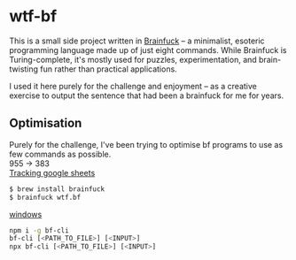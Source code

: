 # wtf-bf

This is a small side project written in [Brainfuck](https://brainfuck.org/) – a
minimalist, esoteric programming language made up of just eight commands. While
Brainfuck is Turing-complete, it's mostly used for puzzles, experimentation, and
brain-twisting fun rather than practical applications.

I used it here purely for the challenge and enjoyment – as a creative exercise
to output the sentence that had been a brainfuck for me for years.

## Optimisation
Purely for the challenge, I've been trying to optimise bf programs to use as few commands as possible.  
955 -> 383  
[Tracking google sheets](https://docs.google.com/spreadsheets/d/1s3TCjMd1w4ilogoOm2GPqcNs1qAnNV2JhbNGIictsCw/edit?gid=0#gid=0)

```bash
$ brew install brainfuck
$ brainfuck wtf.bf
```

[windows](https://github.com/aapzu/bf-cli)
```bash
npm i -g bf-cli
bf-cli [<PATH_TO_FILE>] [<INPUT>]
npx bf-cli [<PATH_TO_FILE>] [<INPUT>]
```
